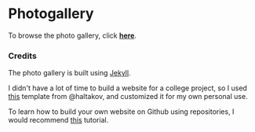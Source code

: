 # Photogallery

To browse the photo gallery, click [**here**](https://justwaters.github.io/photogallery/).

### Credits

The photo gallery is built using [Jekyll](https://jekyllrb.com/).
 
I didn't have a lot of time to build a website for a college project, so I used [this](https://github.com/haltakov/simple-photo-gallery) template from @haltakov, and customized it for my own personal use.

To learn how to build your own website on Github using repositories, I would recommend [this](https://docs.github.com/en/pages/getting-started-with-github-pages/creating-a-github-pages-site) tutorial.